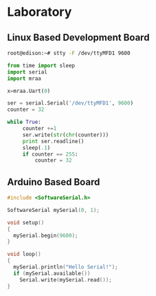 # Laboratory

## Linux Based Development Board

```sh
root@edison:~# stty -F /dev/ttyMFD1 9600
```

```python
from time import sleep
import serial
import mraa

x=mraa.Uart(0)

ser = serial.Serial('/dev/ttyMFD1', 9600)
counter = 32

while True:
     counter +=1
     ser.write(str(chr(counter)))
     print ser.readline()
     sleep(.1)
     if counter == 255:
         counter = 32
```

## Arduino Based Board

```c
#include <SoftwareSerial.h>

SoftwareSerial mySerial(0, 1);

void setup()
{
  mySerial.begin(9600);
}

void loop()
{
  mySerial.println("Hello Serial!");
  if (mySerial.available())
    Serial.write(mySerial.read());
}
```